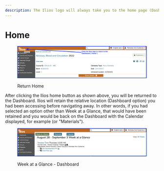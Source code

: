 ```yaml
---
description: The Ilios logo will always take you to the home page (Dashboard).
---
```


# Home

<figure><img src="../images/home_link_1.png" alt=""><figcaption><p>Return Home</p></figcaption></figure>

After clicking the Ilios home button as shown above, you will be returned to the Dashboard. Ilios will retain the relative location (Dashboard option) you had been accessing before navigating away. In other words, if you had selected an option other than Week at a Glance, that would have been retained and you would be back on the Dashboard with the Calendar displayed, for example (or "Materials").

<figure><img src="../.gitbook/assets/waag_update_1.png" alt=""><figcaption><p>Week at a Glance - Dashboard</p></figcaption></figure>
